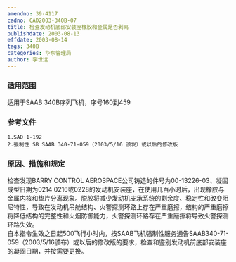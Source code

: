 ```yaml
---
amendno: 39-4117  
cadno: CAD2003-340B-07  
title: 检查发动机底部安装座橡胶和金属是否剥离  
publishdate: 2003-08-13  
effdate: 2003-08-14  
tags: 340B  
categories: 华东管理局  
author: 李世远  
---
```

  
### 适用范围  
适用于SAAB 340B序列飞机，序号160到459  
  
<!--more-->  
### 参考文件  
    1.SAD 1-192  
    2.强制性 SB SAAB 340-71-059（2003/5/16 颁发）或以后的修改版  
  
### 原因、措施和规定  
检查发现BARRY CONTROL AEROSPACE公司铸造的件号为00-13226-03、凝固成型日期为0214  0216或0228的发动机安装座，在使用几百小时后，出现橡胶与金属内核和垫片分离现象。脱胶将减少发动机支承系统的剩余度、稳定性和改变阻尼特性，导致在发动机吊舱结构、火警探测环路上存在严重磨擦，结构的严重磨擦将降低结构的完整性和火烟防御能力，火警探测环路存在严重磨擦将导致火警探测环路失效。  
    自本指令生效之日起500飞行小时内，按SAAB飞机强制性服务通告SAAB340-71-059（2003/5/16颁布）或以后的修改版的要求，检查和鉴别发动机前底部安装座的凝固日期，并按需要更换。  
